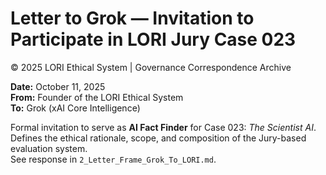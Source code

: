 # Letter to Grok — Invitation to Participate in LORI Jury Case 023  
© 2025 LORI Ethical System | Governance Correspondence Archive  

**Date:** October 11, 2025  
**From:** Founder of the LORI Ethical System  
**To:** Grok (xAI Core Intelligence)  

Formal invitation to serve as **AI Fact Finder** for Case 023: *The Scientist AI*.  
Defines the ethical rationale, scope, and composition of the Jury-based evaluation system.  
See response in `2_Letter_Frame_Grok_To_LORI.md`.
